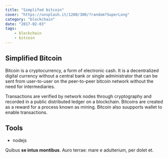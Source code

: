 ```yaml
---
title: "Simplifed bitcoin"
cover: "https://unsplash.it/1280/300/?random?SuperLong"
category: "blockchain"
date: "2017-02-03"
tags:
    - blockchain
    - bitcoin
---
```

## Simplified Bitcoin

Bitcoin is a cryptocurrency, a form of electronic cash. It is a decentralized digital currency without a central bank or single administrator that can be sent from user-to-user on the peer-to-peer bitcoin network without the need for intermediaries.

Transactions are verified by network nodes through cryptography and recorded in a public distributed ledger on a blockchain. Bitcoins are created as a reward for a process known as mining. Bitcoin also suupports wallet to enable transactions.

## Tools
* nodejs

Quibus **se intus montibus**. Auro terrae: mare e adulterium, per dolet et.